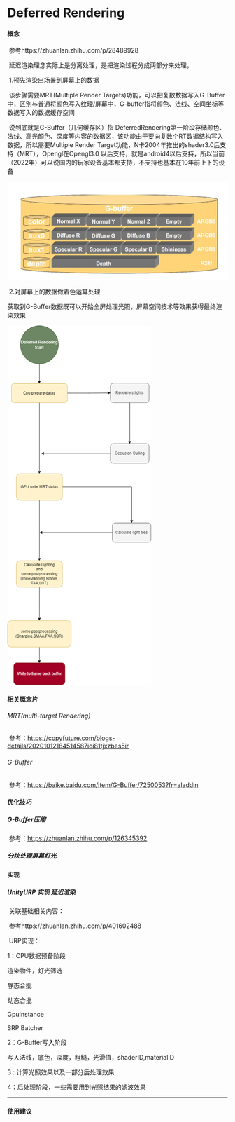 

# Deferred Rendering

####  	概念

​	参考https://zhuanlan.zhihu.com/p/28489928

​	延迟渲染理念实际上是分离处理，是把渲染过程分成两部分来处理，

​	1.预先渲染出场景到屏幕上的数据

​	该步骤需要MRT(Multiple Render Targets)功能，可以把复数数据写入G-Buffer中，区别与普通将颜色写入纹理/屏幕中，G-buffer指将颜色、法线、空间坐标等数据写入的数据缓存空间

​	说到底就是G-Buffer（几何缓存区）指 DeferredRendering第一阶段存储颜色、法线、高光颜色、深度等内容的数据区，该功能由于要向复数个RT数据结构写入数据，所以需要Multiple Render Target功能，N卡2004年推出的shader3.0后支持（MRT），Opengl在Opengl3.0 以后支持，就是android4以后支持，所以当前（2022年）可以说国内的玩家设备基本都支持，不支持也基本在10年前上下的设备

<img src="README/G-Buffer.jpg" alt="G-Buffer" style="zoom: 50%;" />

​	2.对屏幕上的数据做着色运算处理

​		获取到G-Buffer数据既可以开始全屏处理光照，屏幕空间技术等效果获得最终渲染效果

<img src="README/DeferredRendering.drawio.png" alt="DeferredRendering.drawio" style="zoom:80%;" />



#### 	相关概念片

###### 		MRT(multi-target Rendering)

​		参考：https://copyfuture.com/blogs-details/20201012184514587ioi81tjxzbes5ir

###### G-Buffer 

​		参考：https://baike.baidu.com/item/G-Buffer/7250053?fr=aladdin

#### 	优化技巧

##### 		G-Buffer压缩

​	参考：https://zhuanlan.zhihu.com/p/126345392



##### 		分块处理屏幕灯光



#### 	实现

##### 		UnityURP 实现 延迟渲染

​		关联基础相关内容：

​		参考https://zhuanlan.zhihu.com/p/401602488

​		URP实现：

1：CPU数据预备阶段

渲染物件，灯光筛选

静态合批

动态合批

GpuInstance

SRP Batcher



2：G-Buffer写入阶段

写入法线，底色，深度，粗糙，光滑值，shaderID,materialID



3 : 计算光照效果以及一部分后处理效果



4：后处理阶段，一些需要用到光照结果的滤波效果



---------------------------------------------------------------------------------------------------------------------------------------------------------------------------------------

#### 	使用建议

